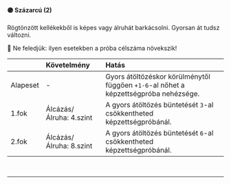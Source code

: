 #### 🟣 Százarcú (2)

Rögtönzött kellékekből is képes vagy álruhát barkácsolni. Gyorsan át tudsz változni.

🔆 Ne feledjük: ilyen esetekben a próba célszáma növekszik!

| |  Követelmény | Hatás  |
| :----------- | :----------- | :----------- |
| Alapeset| - | Gyors átöltözéskor körülménytől függően `+1-6`-al nőhet a képzettségpróba nehézsége. |
| 1.fok | Álcázás/Álruha:&nbsp;4.szint | A gyors átöltözés büntetését `3`-al csökkentheted képzettségpróbánál.  |
| 2.fok | Álcázás/Álruha:&nbsp;8.szint | A gyors átöltözés büntetését `6`-al csökkentheted képzettségpróbánál. |

<br />

---
